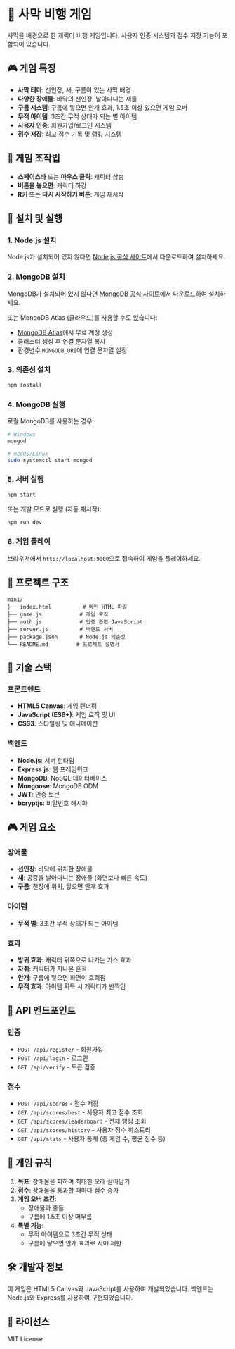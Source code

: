 # 🚁 사막 비행 게임

사막을 배경으로 한 캐릭터 비행 게임입니다. 사용자 인증 시스템과 점수 저장 기능이 포함되어 있습니다.

## 🎮 게임 특징

- **사막 테마**: 선인장, 새, 구름이 있는 사막 배경
- **다양한 장애물**: 바닥의 선인장, 날아다니는 새들
- **구름 시스템**: 구름에 닿으면 안개 효과, 1.5초 이상 있으면 게임 오버
- **무적 아이템**: 3초간 무적 상태가 되는 별 아이템
- **사용자 인증**: 회원가입/로그인 시스템
- **점수 저장**: 최고 점수 기록 및 랭킹 시스템

## 🎯 게임 조작법

- **스페이스바** 또는 **마우스 클릭**: 캐릭터 상승
- **버튼을 놓으면**: 캐릭터 하강
- **R키** 또는 **다시 시작하기 버튼**: 게임 재시작

## 🚀 설치 및 실행

### 1. Node.js 설치
Node.js가 설치되어 있지 않다면 [Node.js 공식 사이트](https://nodejs.org/)에서 다운로드하여 설치하세요.

### 2. MongoDB 설치
MongoDB가 설치되어 있지 않다면 [MongoDB 공식 사이트](https://www.mongodb.com/try/download/community)에서 다운로드하여 설치하세요.

또는 MongoDB Atlas (클라우드)를 사용할 수도 있습니다:
- [MongoDB Atlas](https://www.mongodb.com/atlas)에서 무료 계정 생성
- 클러스터 생성 후 연결 문자열 복사
- 환경변수 `MONGODB_URI`에 연결 문자열 설정

### 3. 의존성 설치
```bash
npm install
```

### 4. MongoDB 실행
로컬 MongoDB를 사용하는 경우:
```bash
# Windows
mongod

# macOS/Linux
sudo systemctl start mongod
```

### 5. 서버 실행
```bash
npm start
```

또는 개발 모드로 실행 (자동 재시작):
```bash
npm run dev
```

### 6. 게임 플레이
브라우저에서 `http://localhost:9000`으로 접속하여 게임을 플레이하세요.

## 📁 프로젝트 구조

```
mini/
├── index.html          # 메인 HTML 파일
├── game.js            # 게임 로직
├── auth.js            # 인증 관련 JavaScript
├── server.js          # 백엔드 서버
├── package.json       # Node.js 의존성
└── README.md         # 프로젝트 설명서
```

## 🔧 기술 스택

### 프론트엔드
- **HTML5 Canvas**: 게임 렌더링
- **JavaScript (ES6+)**: 게임 로직 및 UI
- **CSS3**: 스타일링 및 애니메이션

### 백엔드
- **Node.js**: 서버 런타임
- **Express.js**: 웹 프레임워크
- **MongoDB**: NoSQL 데이터베이스
- **Mongoose**: MongoDB ODM
- **JWT**: 인증 토큰
- **bcryptjs**: 비밀번호 해시화

## 🎮 게임 요소

### 장애물
- **선인장**: 바닥에 위치한 장애물
- **새**: 공중을 날아다니는 장애물 (화면보다 빠른 속도)
- **구름**: 천장에 위치, 닿으면 안개 효과

### 아이템
- **무적 별**: 3초간 무적 상태가 되는 아이템

### 효과
- **방귀 효과**: 캐릭터 뒤쪽으로 나가는 가스 효과
- **자취**: 캐릭터가 지나온 흔적
- **안개**: 구름에 닿으면 화면이 흐려짐
- **무적 효과**: 아이템 획득 시 캐릭터가 반짝임

## 🔐 API 엔드포인트

### 인증
- `POST /api/register` - 회원가입
- `POST /api/login` - 로그인
- `GET /api/verify` - 토큰 검증

### 점수
- `POST /api/scores` - 점수 저장
- `GET /api/scores/best` - 사용자 최고 점수 조회
- `GET /api/scores/leaderboard` - 전체 랭킹 조회
- `GET /api/scores/history` - 사용자 점수 히스토리
- `GET /api/stats` - 사용자 통계 (총 게임 수, 평균 점수 등)

## 🎯 게임 규칙

1. **목표**: 장애물을 피하며 최대한 오래 살아남기
2. **점수**: 장애물을 통과할 때마다 점수 증가
3. **게임 오버 조건**:
   - 장애물과 충돌
   - 구름에 1.5초 이상 머무름
4. **특별 기능**:
   - 무적 아이템으로 3초간 무적 상태
   - 구름에 닿으면 안개 효과로 시야 제한

## 🛠️ 개발자 정보

이 게임은 HTML5 Canvas와 JavaScript를 사용하여 개발되었습니다.
백엔드는 Node.js와 Express를 사용하여 구현되었습니다.

## 📝 라이선스

MIT License
